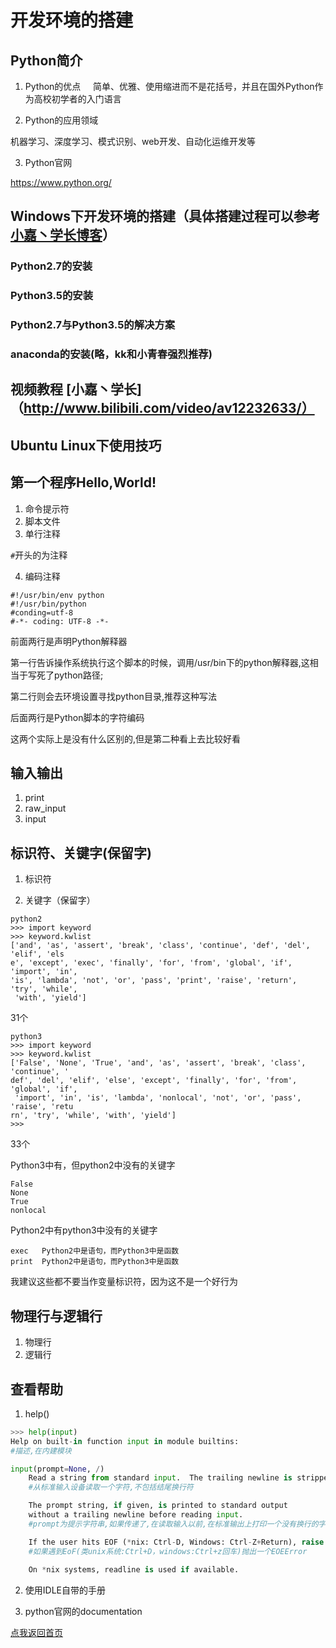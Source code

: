 # 开发环境的搭建

## Python简介

1. Python的优点
   
   简单、优雅、使用缩进而不是花括号，并且在国外Python作为高校初学者的入门语言

2. Python的应用领域

  机器学习、深度学习、模式识别、web开发、自动化运维开发等

3. Python官网 

https://www.python.org/

## Windows下开发环境的搭建（具体搭建过程可以参考 [小嘉丶学长博客](http://blog.csdn.net/fj_author)）
### Python2.7的安装
### Python3.5的安装
### Python2.7与Python3.5的解决方案
### anaconda的安装(略，kk和小青春强烈推荐)

## 视频教程 [小嘉丶学长]（http://www.bilibili.com/video/av12232633/）

## Ubuntu Linux下使用技巧

## 第一个程序Hello,World!
1. 命令提示符
2. 脚本文件
3. 单行注释

`#`开头的为注释

4. 编码注释

```
#!/usr/bin/env python
#!/usr/bin/python
#conding=utf-8
#-*- coding: UTF-8 -*-
```

前面两行是声明Python解释器

第一行告诉操作系统执行这个脚本的时候，调用/usr/bin下的python解释器,这相当于写死了python路径;

第二行则会去环境设置寻找python目录,推荐这种写法

后面两行是Python脚本的字符编码

这两个实际上是没有什么区别的,但是第二种看上去比较好看

## 输入输出
1. print
2. raw_input
3. input 

## 标识符、关键字(保留字)
1. 标识符

2. 关键字（保留字）

```
python2
>>> import keyword
>>> keyword.kwlist
['and', 'as', 'assert', 'break', 'class', 'continue', 'def', 'del', 'elif', 'els
e', 'except', 'exec', 'finally', 'for', 'from', 'global', 'if', 'import', 'in',
'is', 'lambda', 'not', 'or', 'pass', 'print', 'raise', 'return', 'try', 'while',
 'with', 'yield']
```

31个

```
python3
>>> import keyword
>>> keyword.kwlist
['False', 'None', 'True', 'and', 'as', 'assert', 'break', 'class', 'continue', '
def', 'del', 'elif', 'else', 'except', 'finally', 'for', 'from', 'global', 'if',
 'import', 'in', 'is', 'lambda', 'nonlocal', 'not', 'or', 'pass', 'raise', 'retu
rn', 'try', 'while', 'with', 'yield']
>>>
```

33个

Python3中有，但python2中没有的关键字
```
False
None
True
nonlocal
```

Python2中有python3中没有的关键字
```
exec   Python2中是语句，而Python3中是函数 
print  Python2中是语句，而Python3中是函数
```

我建议这些都不要当作变量标识符，因为这不是一个好行为

## 物理行与逻辑行
1. 物理行
2. 逻辑行

## 查看帮助
1. help()

```Python
>>> help(input) 
Help on built-in function input in module builtins: 
#描述,在内建模块

input(prompt=None, /)
    Read a string from standard input.  The trailing newline is stripped. 
    #从标准输入设备读取一个字符,不包括结尾换行符

    The prompt string, if given, is printed to standard output 
    without a trailing newline before reading input.
    #prompt为提示字符串,如果传递了,在读取输入以前,在标准输出上打印一个没有换行的字符串

    If the user hits EOF (*nix: Ctrl-D, Windows: Ctrl-Z+Return), raise EOFError.
    #如果遇到EoF(类unix系统:Ctrl+D，windows:Ctrl+z回车)抛出一个EOEError
    
    On *nix systems, readline is used if available.
```
2. 使用IDLE自带的手册

3. python官网的documentation

[点我返回首页](https://leagueoflearningpython.github.io/Part_0/)
